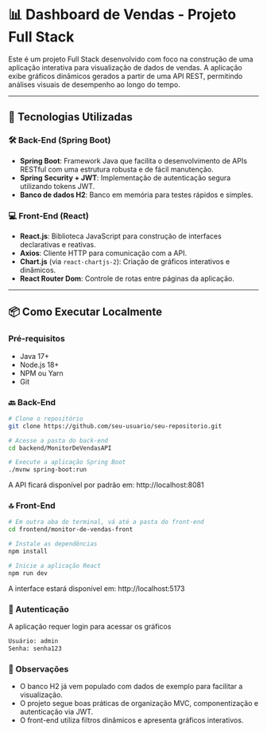 # 📊 Dashboard de Vendas - Projeto Full Stack

Este é um projeto Full Stack desenvolvido com foco na construção de uma aplicação interativa para visualização de dados de vendas. A aplicação exibe gráficos dinâmicos gerados a partir de uma API REST, permitindo análises visuais de desempenho ao longo do tempo.


---

## 🚀 Tecnologias Utilizadas

### 🛠️ Back-End (Spring Boot)

- **Spring Boot**: Framework Java que facilita o desenvolvimento de APIs RESTful com uma estrutura robusta e de fácil manutenção.
- **Spring Security + JWT**: Implementação de autenticação segura utilizando tokens JWT.
- **Banco de dados H2**: Banco em memória para testes rápidos e simples.

### 💻 Front-End (React)

- **React.js**: Biblioteca JavaScript para construção de interfaces declarativas e reativas.
- **Axios**: Cliente HTTP para comunicação com a API.
- **Chart.js** (via `react-chartjs-2`): Criação de gráficos interativos e dinâmicos.
- **React Router Dom**: Controle de rotas entre páginas da aplicação.

---

## 📦 Como Executar Localmente

### Pré-requisitos

- Java 17+
- Node.js 18+
- NPM ou Yarn
- Git

### 🔙 Back-End

```bash
# Clone o repositório
git clone https://github.com/seu-usuario/seu-repositorio.git

# Acesse a pasta do back-end
cd backend/MonitorDeVendasAPI

# Execute a aplicação Spring Boot
./mvnw spring-boot:run
```
A API ficará disponível por padrão em: http://localhost:8081


### 🔝 Front-End

```bash
# Em outra aba do terminal, vá até a pasta do front-end
cd frontend/monitor-de-vendas-front

# Instale as dependências
npm install

# Inicie a aplicação React
npm run dev
```
A interface estará disponível em: http://localhost:5173


### 🔐 Autenticação
A aplicação requer login para acessar os gráficos

```bash
Usuário: admin
Senha: senha123
```

### 📌 Observações
- O banco H2 já vem populado com dados de exemplo para facilitar a visualização.
- O projeto segue boas práticas de organização MVC, componentização e autenticação via JWT.
- O front-end utiliza filtros dinâmicos e apresenta gráficos interativos.
